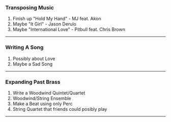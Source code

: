 ### Transposing Music
1. Finish up "Hold My Hand" - MJ feat. Akon
2. Maybe "It Girl" - Jason Derulo
3. Maybe "International Love" - Pitbull feat. Chris Brown
---
### Writing A Song
1. Possibly about Love
2. Maybe a Sad Song
---
### Expanding Past Brass
1. Write a Woodwind Quintet/Quartet
2. Woodwind/String Ensemble
3. Make a Beat using only Perc
4. String Quartet that friends could posibly play
---
